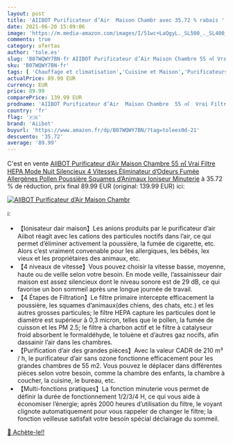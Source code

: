 ```yaml
---
layout: post
title: 'AIIBOT Purificateur d’Air  Maison Chambr avec 35.72 % rabais '
date: 2021-06-20 15:09:06
image: 'https://m.media-amazon.com/images/I/51wc+LaQgyL._SL500_._SL400_.jpg'
comments: true
category: ofertas
author: 'tole.es'
slug: 'B07WQWY7BN-fr AIIBOT Purificateur d’Air Maison Chambre 55 ㎡ Vrai Filtre...'
sku: 'B07WQWY7BN-fr'
tags: [ 'Chauffage et climatisation','Cuisine et Maison','Purificateurs dair','aiibot', ]
actualPrice: 89.99 EUR
currency: EUR
price: 89.99
comparePrice: 139.99 EUR
prodname: 'AIIBOT Purificateur d’Air  Maison Chambre  55 ㎡  Vrai Filtre HEPA  Mode Nuit Silencieux  4 Vitesses  Éliminateur d’Odeurs  Fumée  Allergènes  Pollen  Poussière  Squames d’Animaux  Ioniseur Minuterie'
country: 'fr'
flag: '🇫🇷'
brand: 'Aiibot'
buyurl: 'https://www.amazon.fr/dp/B07WQWY7BN/?tag=tolees0d-21'
descuento: '35.72'
average: '89.99'
---
```


C'est en vente [AIIBOT Purificateur d’Air  Maison Chambre  55 ㎡  Vrai Filtre HEPA  Mode Nuit Silencieux  4 Vitesses  Éliminateur d’Odeurs  Fumée  Allergènes  Pollen  Poussière  Squames d’Animaux  Ioniseur Minuterie](https://www.amazon.fr/dp/B07WQWY7BN/?tag=tolees0d-21)  à  35.72 % de réduction, prix final  89.99 EUR (original: 139.99 EUR) ici:

[![AIIBOT Purificateur d’Air  Maison Chambr](https://m.media-amazon.com/images/I/51wc+LaQgyL._SL500_._SL400_.jpg)](https://www.amazon.fr/dp/B07WQWY7BN/?tag=tolees0d-21)

ℹ️:

- 【Ionisateur dair maison】Les anions produits par le purificateur d’air Aiibot réagit avec les cations des particules noctifs dans l’air, ce qui permet d’éliminer activement la poussière, la fumée de cigarette, etc. Alors c’est vraiment convenable pour les allergiques, les bébés, lex vieux et les propriétaires des animaux, etc.
- 【4 niveaux de vitesse】Vous pouvez choisir la vitesse basse, moyenne, haute ou de veille selon votre besoin. En mode veille, l’assainisseur dair maison est assez silencieux dont le niveau sonore est de 29 dB, ce qui favorise un bon sommeil après une longue journée de travail.
- 【4 Étapes de Filtration】Le filtre primaire intercepte efficacement la poussière, les squames d’animaux(des chiens, des chats, etc.) et les autres grosses particules; le filtre HEPA capture les particules dont le diamètre est supérieur à 0,3 micron, telles que le pollen, la fumée de cuisson et les PM 2.5; le filtre à charbon actif et le filtre à catalyseur froid absorbent le formaldéhyde, le toluène et d’autres gaz nocifs, afin dassainir l’air dans les chambres.
- 【Purification d’air des grandes pièces】Avec la valeur CADR de 210 m³ / h, le purificateur d’air sans ozone fonctionne efficacement pour les grandes chambres de 55 m2. Vous pouvez le déplacer dans différentes pièces selon votre besoin, comme la chambre des enfants, la chambre à coucher, la cuisine, le bureau, etc.
- 【Multi-fonctions pratiques】La fonction minuterie vous permet de définir la durée de fonctionnement 1/2/3/4 H, ce qui vous aide à économiser l’énergie; après 2000 heures d’utilisation du filtre, le voyant clignote automatiquement pour vous rappeler de changer le filtre; la fonction veilleuse satisfait votre besoin spécial déclairage du sommeil.

[🛒 Achète-le!!](https://www.amazon.fr/dp/B07WQWY7BN/?tag=tolees0d-21)
